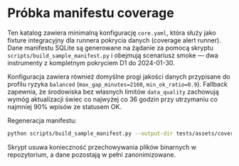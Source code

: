 # Próbka manifestu coverage

Ten katalog zawiera minimalną konfigurację `core.yaml`, która służy jako fixture
integracyjny dla runnera pokrycia danych (coverage alert runner). Dane manifestu
SQLite są generowane na żądanie za pomocą skryptu `scripts/build_sample_manifest.py`
i obejmują scenariusz smoke — dwa instrumenty z kompletnym pokryciem D1 do
2024-01-30.

Konfiguracja zawiera również domyślne progi jakości danych przypisane do profilu
ryzyka `balanced` (`max_gap_minutes=2160`, `min_ok_ratio=0.9`). Fallback
zapewnia, że środowiska bez własnych limitów `data_quality` zachowują wymóg
aktualizacji świec co najwyżej co 36 godzin przy utrzymaniu co najmniej 90% wpisów
ze statusem OK.

Regeneracja manifestu:

```bash
python scripts/build_sample_manifest.py --output-dir tests/assets/coverage_sample
```

Skrypt usuwa konieczność przechowywania plików binarnych w repozytorium, a dane
pozostają w pełni zanonimizowane.
